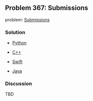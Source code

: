 ## Problem 367: Submissions

problem: [Submissions](https://leetcode.com/problems/valid-perfect-square/submissions/)

### Solution

- [Python](../python/problem367.py)

- [C++](../cpp/problem367.cpp)

- [Swift](../swift/problem367.swift)

- [Java](../java/problem367.java)

### Discussion

TBD

